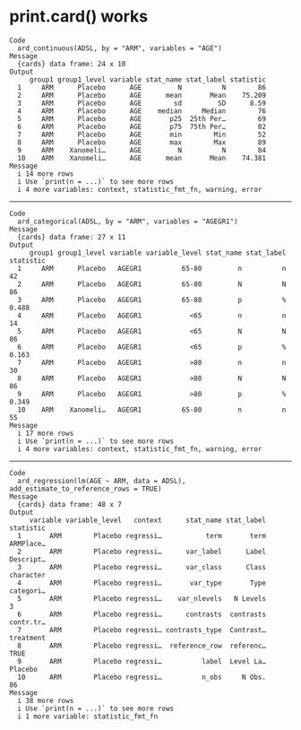 # print.card() works

    Code
      ard_continuous(ADSL, by = "ARM", variables = "AGE")
    Message
      {cards} data frame: 24 x 10
    Output
         group1 group1_level variable stat_name stat_label statistic
      1     ARM      Placebo      AGE         N          N        86
      2     ARM      Placebo      AGE      mean       Mean    75.209
      3     ARM      Placebo      AGE        sd         SD      8.59
      4     ARM      Placebo      AGE    median     Median        76
      5     ARM      Placebo      AGE       p25  25th Per…        69
      6     ARM      Placebo      AGE       p75  75th Per…        82
      7     ARM      Placebo      AGE       min        Min        52
      8     ARM      Placebo      AGE       max        Max        89
      9     ARM    Xanomeli…      AGE         N          N        84
      10    ARM    Xanomeli…      AGE      mean       Mean    74.381
    Message
      i 14 more rows
      i Use `print(n = ...)` to see more rows
      i 4 more variables: context, statistic_fmt_fn, warning, error

---

    Code
      ard_categorical(ADSL, by = "ARM", variables = "AGEGR1")
    Message
      {cards} data frame: 27 x 11
    Output
         group1 group1_level variable variable_level stat_name stat_label statistic
      1     ARM      Placebo   AGEGR1          65-80         n          n        42
      2     ARM      Placebo   AGEGR1          65-80         N          N        86
      3     ARM      Placebo   AGEGR1          65-80         p          %     0.488
      4     ARM      Placebo   AGEGR1            <65         n          n        14
      5     ARM      Placebo   AGEGR1            <65         N          N        86
      6     ARM      Placebo   AGEGR1            <65         p          %     0.163
      7     ARM      Placebo   AGEGR1            >80         n          n        30
      8     ARM      Placebo   AGEGR1            >80         N          N        86
      9     ARM      Placebo   AGEGR1            >80         p          %     0.349
      10    ARM    Xanomeli…   AGEGR1          65-80         n          n        55
    Message
      i 17 more rows
      i Use `print(n = ...)` to see more rows
      i 4 more variables: context, statistic_fmt_fn, warning, error

---

    Code
      ard_regression(lm(AGE ~ ARM, data = ADSL), add_estimate_to_reference_rows = TRUE)
    Message
      {cards} data frame: 48 x 7
    Output
         variable variable_level   context      stat_name stat_label statistic
      1       ARM        Placebo regressi…           term       term ARMPlace…
      2       ARM        Placebo regressi…      var_label      Label Descript…
      3       ARM        Placebo regressi…      var_class      Class character
      4       ARM        Placebo regressi…       var_type       Type categori…
      5       ARM        Placebo regressi…    var_nlevels   N Levels         3
      6       ARM        Placebo regressi…      contrasts  contrasts contr.tr…
      7       ARM        Placebo regressi… contrasts_type  Contrast… treatment
      8       ARM        Placebo regressi…  reference_row  referenc…      TRUE
      9       ARM        Placebo regressi…          label  Level La…   Placebo
      10      ARM        Placebo regressi…          n_obs     N Obs.        86
    Message
      i 38 more rows
      i Use `print(n = ...)` to see more rows
      i 1 more variable: statistic_fmt_fn

